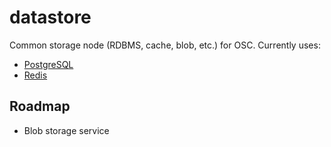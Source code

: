 datastore
=========

Common storage node (RDBMS, cache, blob, etc.) for OSC. Currently uses:

* [PostgreSQL](https://postgresql.org/)
* [Redis](https://redis.io)

Roadmap
-------

* Blob storage service
